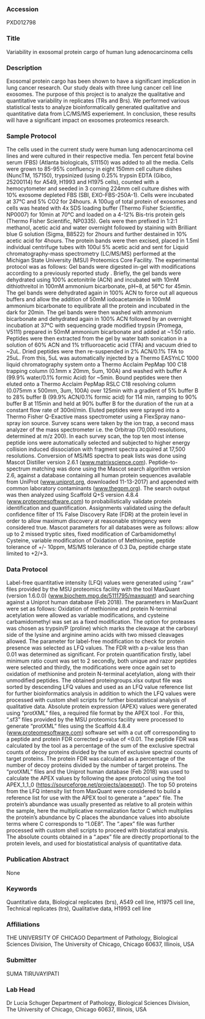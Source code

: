 ### Accession
PXD012798

### Title
Variability in exosomal protein cargo of human lung adenocarcinoma cells

### Description
Exosomal protein cargo has been shown to have a significant implication in lung cancer research. Our study deals with three lung cancer cell line exosomes. The purpose of this project is to analyze the qualitative and quantitative variability in replicates (TRs and Brs). We performed various statistical tests to analyze bioinformatically generated qualitative and quantitative data from LC/MS/MS experiement. In conclusion, these results will have a significant impact on exosomes proteomics research.

### Sample Protocol
The cells used in the current study were human lung adenocarcinoma cell lines and were cultured in their respective media. Ten percent fetal bovine serum (FBS) (Atlanta biologicals, S11150) was added to all the media. Cells were grown to 85-95% confluency in eight 150mm cell culture dishes (NuncTM, 157150), trypsinized (using 0.25% trypsin EDTA (Gibco, 25200114) for A549, H1993 and H1975 cells), counted with a hemocytometer and seeded in 3 corning 224mm cell culture dishes with 10% exosome depleted FBS (SBI, EXO-FBS-250A-1). Cells were incubated at 37°C and 5% CO2 for 24hours.  A 100ug of total protein of exosomes and cells was heated with 4x SDS loading buffer (Thermo Fisher Scientific, NP0007) for 10min at 70°C and loaded on a 4-12% Bis-tris protein gels (Thermo Fisher Scientific, NP0335). Gels were then prefixed in 1:2:1 methanol, acetic acid and water overnight followed by staining with Brilliant blue G solution (Sigma, B8522) for 2hours and further destained in 10% acetic acid for 4hours. The protein bands were then excised, placed in 1.5ml individual centrifuge tubes with 100ul 5% acetic acid and sent for Liquid chromatography-mass spectrometry (LC/MS/MS) performed at the Michigan State University (MSU) Proteomics Core Facility. The experimental protocol was as follows: Gel bands were digested in-gel with modifications according to a previously reported study . Briefly, the gel bands were dehydrated using 100% acetonitrile (ACN) and incubated with 10mM dithiothreitol in 100mM ammonium bicarbonate, pH~8, at 56°C for 45min. The gel bands were dehydrated again in 100% ACN to force out all aqueous buffers and allow the addition of 50mM iodoacetamide in 100mM ammonium bicarbonate to equilibrate all the protein and incubated in the dark for 20min. The gel bands were then washed with ammonium bicarbonate and dehydrated again in 100% ACN followed by an overnight incubation at 37°C with sequencing grade modified trypsin (Promega, V5111) prepared in 50mM ammonium bicarbonate and added at ~1:50 ratio. Peptides were then extracted from the gel by water bath sonication in a solution of 60% ACN and 1% trifluoroacetic acid (TFA) and vacuum dried to ~2uL. Dried peptides were then re-suspended in 2% ACN/0.1% TFA to 25uL. From this, 5uL was automatically injected by a Thermo EASYnLC 1000 liquid chromatography system onto a Thermo Acclaim PepMap 100 C18 trapping column (0.1mm x 20mm, 5um, 100A) and washed with buffer A (99.9% water/0.1% formic Acid) for ~5min. Bound peptides were then eluted onto a Thermo Acclaim PepMap RSLC C18 resolving column (0.075mm x 500mm, 3um, 100A) over 125min with a gradient of 5% buffer B to 28% buffer B (99.9% ACN/0.1% formic acid) for 114 min, ramping to 90% buffer B at 115min and held at 90% buffer B for the duration of the run at a constant flow rate of 300nl/min. Eluted peptides were sprayed into a Thermo Fisher Q-Exactive mass spectrometer using a FlexSpray nano-spray ion source. Survey scans were taken by the ion trap, a second mass analyzer of the mass spectrometer i.e. the Orbitrap (70,000 resolutions, determined at m/z 200). In each survey scan, the top ten most intense peptide ions were automatically selected and subjected to higher energy collision induced dissociation with fragment spectra acquired at 17,500 resolutions. Conversion of MS/MS spectra to peak lists was done using Mascot Distiller version 2.6.1 (www.matrixscience.com). Peptide-to-spectrum matching was done using the Mascot search algorithm version 2.6, against a database containing all human protein sequences available from UniProt (www.uniprot.org, downloaded 11-13-2017) and appended with common laboratory contaminants (www.thegpm.org). The search output was then analyzed using Scaffold Q+S version 4.8.4 (www.proteomesoftware.com) to probabilistically validate protein identification and quantification. Assignments validated using the default confidence filter of 1% False Discovery Rate (FDR) at the protein level in order to allow maximum discovery at reasonable stringency were considered true. Mascot parameters for all databases were as follows: allow up to 2 missed tryptic sites, fixed modification of Carbamidomethyl Cysteine, variable modification of Oxidation of Methionine,  peptide tolerance of +/- 10ppm, MS/MS tolerance of 0.3 Da, peptide charge state limited to +2/+3.

### Data Protocol
Label-free quantitative intensity (LFQ) values were generated using “.raw” files provided by the MSU proteomics facility with the tool MaxQuant (version 1.6.0.0)  (www.biochem.mpg.de/5111795/maxquant) and searching against a Uniprot human database (Feb 2018). The parameters in MaxQuant were set as follows: Oxidation of methionine and protein N-terminal acetylation were allowed as variable modifications, and cysteine carbamidomethyl was set as a fixed modification. The option for proteases was chosen as trypsin/P (proline)  which marks the cleavage at the carboxyl side of the lysine and arginine amino acids with two missed cleavages allowed. The parameter for label-free modification to check for protein presence was selected as LFQ values. The FDR with a p-value less than 0.01 was determined as significant. For protein quantification firstly, label minimum ratio count was set to 2 secondly, both unique and razor peptides were selected and thirdly, the modifications were once again set to oxidation of methionine and protein N-terminal acetylation, along with their unmodified peptides. The obtained proteingroups.xlsx output file was sorted by descending LFQ values and used as an LFQ value reference list for further bioinformatics analysis in addition to which the LFQ values were processed with custom shell scripts for further biostatistical analysis of qualitative data. Absolute protein expression (APEX) values were generated using “protXML” files, a required file format by the APEX tool . For this, “.sf3” files provided by the MSU proteomics facility were processed to generate “protXML” files using the Scaffold 4.8.4  (www.proteomesoftware.com) software set with a cut off corresponding to a peptide and protein FDR corrected p-value of <0.01. The peptide FDR was calculated by the tool as a percentage of the sum of the exclusive spectral counts of decoy proteins divided by the sum of exclusive spectral counts of target proteins. The protein FDR was calculated as a percentage of the number of decoy proteins divided by the number of target proteins. The “protXML” files and the Uniprot human database (Feb 2018) was used to calculate the APEX values by following the apex protocol  using the tool APEX_1_1_0 (https://sourceforge.net/projects/apexqpt/). The top 50 proteins from the LFQ intensity list from MaxQuant were considered to build a reference list for use with the APEX tool to generate a “.apex” file.  The protein’s abundance was usually presented as relative to all protein within the sample, here the multiplicative normalization factor C which multiplies the protein’s abundance by C places the abundance values into absolute terms where C corresponds to “1.0E8”. The “.apex” file was further processed with custom shell scripts to proceed with biostatical analysis. The absolute counts obtained in a “.apex” file are directly proportional to the protein levels, and used for biostatistical analysis of quantitative data.

### Publication Abstract
None

### Keywords
Quantitative data, Biological replicates (brs), A549 cell line, H1975 cell line, Technical replicates (trs), Qualitative data, H1993 cell line

### Affiliations
THE UNIVERSITY OF CHICAGO
Department of Pathology, Biological Sciences Division, The University of Chicago, Chicago 60637, Illinois, USA

### Submitter
SUMA TIRUVAYIPATI

### Lab Head
Dr Lucia Schuger
Department of Pathology, Biological Sciences Division, The University of Chicago, Chicago 60637, Illinois, USA


